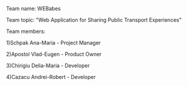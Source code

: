 Team name: WEBabes

Team topic: "Web Application for Sharing Public Transport Experiences"

Team members: 

1)Schpak Ana-Maria - Project Manager

2)Apostol Vlad-Eugen - Product Owner

3)Chirigiu Delia-Maria - Developer

4)Cazacu Andrei-Robert - Developer

